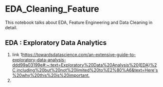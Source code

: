 # EDA_Cleaning_Feature
This notebook talks about EDA, Feature Engineering and Data Cleaning in detail. 

## EDA : Exploratory Data Analytics 

1. link 1<https://towardsdatascience.com/an-extensive-guide-to-exploratory-data-analysis-ddd99a03199e#:~:text=Exploratory%20Data%20Analysis%20(EDA)%2C,including%20but%20not%20limited%20to%E2%80%A6&text=Here's%20why%20this%20is%20important.>
2. 
